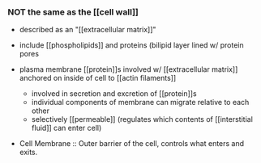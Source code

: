 ### NOT the same as the [[cell wall]]
- described as an "[[extracellular matrix]]"
- include [[phospholipids]] and proteins (bilipid layer lined w/ protein pores
- plasma membrane [[protein]]s involved w/ [[extracellular matrix]] anchored on inside of cell to [[actin filaments]]
	- involved in secretion and excretion of [[protein]]s
	- individual components of membrane can migrate relative to each other
	- selectively [[permeable]] (regulates which contents of [[interstitial fluid]] can enter cell)

- Cell Membrane :: Outer barrier of the cell, controls what enters and exits.